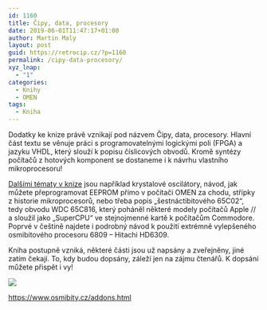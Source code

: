 ```yaml
---
id: 1160
title: Čipy, data, procesory
date: 2019-06-01T11:47:17+01:00
author: Martin Maly
layout: post
guid: https://retrocip.cz/?p=1160
permalink: /cipy-data-procesory/
xyz_lnap:
  - "1"
categories:
  - Knihy
  - OMEN
tags:
  - Kniha
---
```

Dodatky ke knize právě vznikají pod názvem Čipy, data, procesory. Hlavní část textu se věnuje práci s programovatelnými logickými poli (FPGA) a jazyku VHDL, který slouží k popisu číslicových obvodů. Kromě syntézy počítačů z hotových komponent se dostaneme i k návrhu vlastního mikroprocesoru!

<a href="https://www.osmibity.cz/#addons" target="_blank" rel="noreferrer noopener">Dalšími tématy v knize</a>&nbsp;jsou například krystalové oscilátory, návod, jak můžete přeprogramovat EEPROM přímo v počítači OMEN za chodu, střípky z historie mikroprocesorů, nebo třeba popis &#8222;šestnáctibitového 65C02&#8220;, tedy obvodu WDC 65C816, který poháněl některé modely počítačů Apple // a sloužil jako &#8222;SuperCPU&#8220; ve stejnojmenné kartě k počítačům Commodore. Poprvé v češtině najdete i podrobný návod k použití extrémně vylepšeného osmibitového procesoru 6809 &#8211; Hitachi HD6309.

Kniha postupně vzniká, některé části jsou už napsány a zveřejněny, jiné zatím čekají. To, kdy budou dopsány, záleží jen na zájmu čtenářů. K dopsání můžete přispět i vy! 



<a href="https://www.osmibity.cz/addons.html" target="_blank" rel="noreferrer noopener">![](https://retrocip.cz/wp-content/uploads/sites/6/2019/06/donate-1024x445.png)</a><figcaption><https://www.osmibity.cz/addons.html></figcaption>